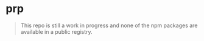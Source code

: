 # prp

  > This repo is still a work in progress and none of the npm packages are available in a public registry.
